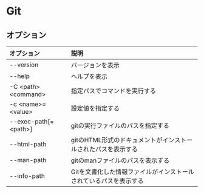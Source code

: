 # Git

## オプション

|オプション|説明|
|:--|:--|
|--version |バージョンを表示|
|--help |ヘルプを表示|
|-C \<path\> \<command\>|指定パスでコマンドを実行する|
|-c \<name\>=\<value\>|設定値を指定する|
|--exec-path[=\<path\>]|gitの実行ファイルのパスを指定する|
|--html-path|gitのHTML形式のドキュメントがインストールされたパスを表示する|
|--man-path|gitのmanファイルのパスを表示する|
|--info-path|Gitを文書化した情報ファイルがインストールされているパスを表示する|
